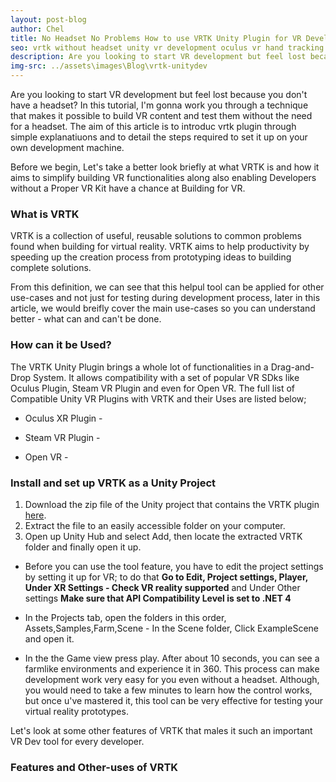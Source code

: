 ```yaml
---
layout: post-blog
author: Chel
title: No Headset No Problems How to use VRTK Unity Plugin for VR Development without a Headset
seo: vrtk without headset unity vr development oculus vr hand tracking vr oculus quest unity oculus game development oculus software vr tools vr software vr development unity vr unreal engine vr vr games on oculus
description: Are you looking to start VR development but feel lost because you don't have a headset? In this tutorial, I'm gonna work you through a technique that makes it possible to build VR content and test them without the need for a headset. The aim of this article is to introduce the vrtk unity plugin through simple explanations and to detail the steps required to set it up on your own development machine.
img-src: ../assets\images\Blog\vrtk-unitydev
---
```



Are you looking to start VR development but feel lost because you don't have a headset? In this tutorial, I'm gonna work you through a technique that makes it possible to build VR content and test them without the need for a headset. The aim of this article is to introduc vrtk plugin through simple explanatiuons and to detail the steps required to set it up on your own development machine.


Before we begin, Let's take a better look briefly at what VRTK is and how it aims to simplify building VR functionalities along also enabling Developers without a Proper VR Kit have a chance at Building for VR.

### What is VRTK

VRTK is a collection of useful, reusable solutions to common problems found when building for virtual reality. VRTK aims to help productivity by speeding up the creation process from prototyping ideas to building complete solutions.

From this definition, we can see that this helpul tool can be applied for other use-cases and not just for testing during development process, later in this article, we would breifly cover the main use-cases so you can understand better - what can and can't be done.


### How can it be Used?

The VRTK Unity Plugin brings a whole lot of functionalities in a Drag-and-Drop System. It allows compatibility with a set of popular VR SDks like Oculus Plugin, Steam VR Plugin and even for Open VR. The full list of Compatible Unity VR Plugins with VRTK and their Uses are listed below;

* Oculus XR Plugin - 

* Steam VR Plugin - 

* Open VR -




<h3>Install and set up VRTK as a Unity Project</h3>

1. Download the zip file of the Unity project that contains the VRTK plugin <a href="https://github.com/ExtendRealityLtd/VRTK/archive/master.zip">here</a>.
2. Extract the file to an easily accessible folder on your computer.
3. Open up Unity Hub and select Add, then locate the extracted VRTK folder and finally open it up.

* Before you can use the tool feature, you have to edit the project settings by setting it up for VR; to do that <b>Go to Edit, Project settings, Player, Under XR Settings - Check VR reality supported</b> and Under Other settings <b>Make sure that API Compatibility Level is set to .NET 4</b>
* In the Projects tab, open the folders in this order, Assets,Samples,Farm,Scene - In the Scene folder, Click ExampleScene and open it.

* In the the Game view press play. After about 10 seconds, you can see a farmlike environments and experience it in 360. This process can make development work very easy for you even without a headset. Although, you would need to take a few minutes to learn how the control works, but once u've mastered it, this tool can be very effective for testing your virtual reality prototypes.

Let's look at some other features of VRTK that males it such an important VR Dev tool for every developer.

<h3>Features and Other-uses of VRTK</h3>

